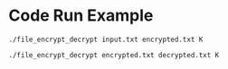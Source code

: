 <h1>Code Run Example</h1>

<code>./file_encrypt_decrypt input.txt encrypted.txt K <br/>
./file_encrypt_decrypt encrypted.txt decrypted.txt K
</code>
